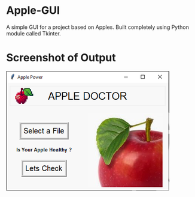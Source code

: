 # Apple-GUI

A simple GUI for a project based on Apples. Built completely using Python module called Tkinter.

# Screenshot of Output
![GitHub Logo](/Capture.PNG)
